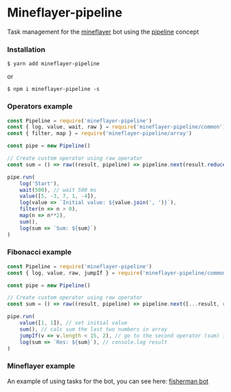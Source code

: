 # Mineflayer-pipeline
Task management for the [mineflayer](https://github.com/PrismarineJS/mineflayer) bot using the [pipeline](https://en.wikipedia.org/wiki/Pipeline_(software)) concept

### Installation

```
$ yarn add mineflayer-pipeline
```
or
```
$ npm i mineflayer-pipeline -s
```

### Operators example
```javascript
const Pipeline = require('mineflayer-pipeline')
const { log, value, wait, raw } = require('mineflayer-pipeline/common')
const { filter, map } = require('mineflayer-pipeline/array')

const pipe = new Pipeline()

// Create custom operator using raw operator
const sum = () => raw((result, pipeline) => pipeline.next(result.reduce((a, b) => a + b)))

pipe.run(
    log('Start'),
    wait(500), // wait 500 ms
    value([5, -3, 7, 1, -4]),
    log(value => `Initial value: ${value.join(', ')}`),
    filter(n => n > 0),
    map(n => n**2),
    sum(),
    log(sum => `Sum: ${sum}`)
)
```

### Fibonacci example
```javascript
const Pipeline = require('mineflayer-pipeline')
const { log, value, raw, jumpIf } = require('mineflayer-pipeline/common')

const pipe = new Pipeline()

// Create custom operator using raw operator
const sum = () => raw((result, pipeline) => pipeline.next([...result, result[result.length - 1] + result[result.length - 2]]))

pipe.run(
    value([1, 1]), // set initial value
    sum(), // calc sum the last two numbers in array
    jumpIf(v => v.length < 15, 2), // go to the second operator (sum) if array length < 15
    log(sum => `Res: ${sum}`), // console.log result
)
```

### Mineflayer example
An example of using tasks for the bot, you can see here: [fisherman bot](https://github.com/RealPeha/mineflayer-pipeline/blob/master/examples/fisherman.js)
